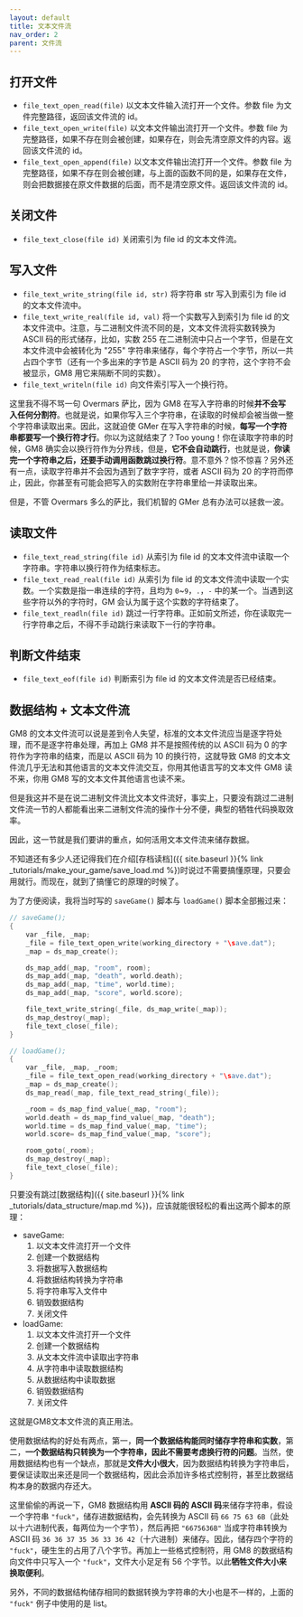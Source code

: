 ```yaml
---
layout: default
title: 文本文件流
nav_order: 2
parent: 文件流
---
```


## 打开文件

* `file_text_open_read(file)` 以文本文件输入流打开一个文件。参数 file 为文件完整路径，返回该文件流的 id。
* `file_text_open_write(file)` 以文本文件输出流打开一个文件。参数 file 为完整路径，如果不存在则会被创建，如果存在，则会先清空原文件的内容。返回该文件流的 id。
* `file_text_open_append(file)` 以文本文件输出流打开一个文件。参数 file 为完整路径，如果不存在则会被创建，与上面的函数不同的是，如果存在文件，则会把数据接在原文件数据的后面，而不是清空原文件。返回该文件流的 id。

## 关闭文件

* `file_text_close(file id)` 关闭索引为 file id 的文本文件流。

## 写入文件

* `file_text_write_string(file id, str)` 将字符串 str 写入到索引为 file id 的文本文件流中。
* `file_text_write_real(file id, val)` 将一个实数写入到索引为 file id 的文本文件流中。注意，与二进制文件流不同的是，文本文件流将实数转换为 ASCII 码的形式储存，比如，实数 255 在二进制流中只占一个字节，但是在文本文件流中会被转化为 "255" 字符串来储存，每个字符占一个字节，所以一共占四个字节（还有一个多出来的字节是 ASCII 码为 20 的字符，这个字符不会被显示，GM8 用它来隔断不同的实数）。
* `file_text_writeln(file id)` 向文件索引写入一个换行符。

这里我不得不骂一句 Overmars 萨比，因为 GM8 在写入字符串的时候**并不会写入任何分割符**。也就是说，如果你写入三个字符串，在读取的时候却会被当做一整个字符串读取出来。因此，这就迫使 GMer 在写入字符串的时候，**每写一个字符串都要写一个换行符才行**。你以为这就结束了？Too young！你在读取字符串的时候，GM8 确实会以换行符作为分界线，但是，**它不会自动跳行**，也就是说，**你读完一个字符串之后，还要手动调用函数跳过换行符**。意不意外？惊不惊喜？另外还有一点，读取字符串并不会因为遇到了数字字符，或者 ASCII 码为 20 的字符而停止，因此，你甚至有可能会把写入的实数附在字符串里给一并读取出来。

但是，不管 Overmars 多么的萨比，我们机智的 GMer 总有办法可以拯救一波。

## 读取文件

* `file_text_read_string(file id)` 从索引为 file id 的文本文件流中读取一个字符串。字符串以换行符作为结束标志。
* `file_text_read_real(file id)` 从索引为 file id 的文本文件流中读取一个实数。一个实数是指一串连续的字符，且均为 `0`~`9`，`.`，`-` 中的某一个。当遇到这些字符以外的字符时，GM 会认为属于这个实数的字符结束了。
* `file_text_readln(file id)` 跳过一行字符串。正如前文所述，你在读取完一行字符串之后，不得不手动跳行来读取下一行的字符串。

## 判断文件结束

* `file_text_eof(file id)` 判断索引为 file id 的文本文件流是否已经结束。

## 数据结构 + 文本文件流

GM8 的文本文件流可以说是差到令人失望，标准的文本文件流应当是逐字符处理，而不是逐字符串处理，再加上 GM8 并不是按照传统的以 ASCII 码为 0 的字符作为字符串的结束，而是以 ASCII 码为 10 的换行符，这就导致 GM8 的文本文件流几乎无法和其他语言的文本文件流交互，你用其他语言写的文本文件 GM8 读不来，你用 GM8 写的文本文件其他语言也读不来。

但是我这并不是在说二进制文件流比文本文件流好，事实上，只要没有跳过二进制文件流一节的人都能看出来二进制文件流的操作十分不便，典型的牺牲代码换取效率。

因此，这一节就是我们要讲的重点，如何活用文本文件流来储存数据。

不知道还有多少人还记得我们在介绍[存档读档]({{ site.baseurl }}{% link _tutorials/make_your_game/save_load.md %})时说过不需要搞懂原理，只要会用就行。而现在，就到了搞懂它的原理的时候了。

为了方便阅读，我将当时写的 `saveGame()` 脚本与 `loadGame()` 脚本全部搬过来：

```c
// saveGame();
{
    var _file, _map;
    _file = file_text_open_write(working_directory + "\save.dat");
    _map = ds_map_create();

    ds_map_add(_map, "room", room);
    ds_map_add(_map, "death", world.death);
    ds_map_add(_map, "time", world.time);
    ds_map_add(_map, "score", world.score);

    file_text_write_string(_file, ds_map_write(_map));
    ds_map_destroy(_map);
    file_text_close(_file);
}
```

```c
// loadGame();
{
    var _file, _map, _room;
    _file = file_text_open_read(working_directory + "\save.dat");
    _map = ds_map_create();
    ds_map_read(_map, file_text_read_string(_file));

    _room = ds_map_find_value(_map, "room");
    world.death = ds_map_find_value(_map, "death");
    world.time = ds_map_find_value(_map, "time");
    world.score= ds_map_find_value(_map, "score");

    room_goto(_room);
    ds_map_destroy(_map);
    file_text_close(_file);
}
```

只要没有跳过[数据结构]({{ site.baseurl }}{% link _tutorials/data_structure/map.md %})，应该就能很轻松的看出这两个脚本的原理：

* saveGame:
  1. 以文本文件流打开一个文件
  2. 创建一个数据结构
  3. 将数据写入数据结构
  4. 将数据结构转换为字符串
  5. 将字符串写入文件中
  6. 销毁数据结构
  7. 关闭文件
* loadGame:
  1. 以文本文件流打开一个文件
  2. 创建一个数据结构
  3. 从文本文件流中读取出字符串
  4. 从字符串中读取数据结构
  5. 从数据结构中读取数据
  6. 销毁数据结构
  7. 关闭文件

这就是GM8文本文件流的真正用法。

使用数据结构的好处有两点，第一，**同一个数据结构能同时储存字符串和实数**，第二，**一个数据结构只转换为一个字符串，因此不需要考虑换行符的问题**。当然，使用数据结构也有一个缺点，那就是**文件大小很大**，因为数据结构转换为字符串后，要保证读取出来还是同一个数据结构，因此会添加许多格式控制符，甚至比数据结构本身的数据内存还大。

这里偷偷的再说一下，GM8 数据结构用 **ASCII 码的 ASCII 码**来储存字符串，假设一个字符串 `"fuck"`，储存进数据结构，会先转换为 ASCII 码 `66 75 63 6B`（此处以十六进制代表，每两位为一个字节），然后再把 `"6675636B"` 当成字符串转换为 ASCII 码 `36 36 37 35 36 33 36 42`（十六进制）来储存。因此，储存四个字符的 `"fuck"`，硬生生的占用了八个字节。再加上一些格式控制符，用 GM8 的数据结构向文件中只写入一个 `"fuck"`，文件大小足足有 56 个字节。以此**牺牲文件大小来换取便利**。

另外，不同的数据结构储存相同的数据转换为字符串的大小也是不一样的，上面的 `"fuck"` 例子中使用的是 list。
